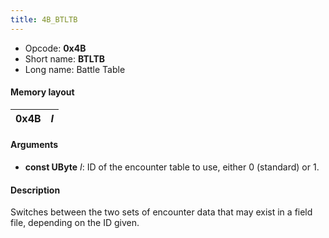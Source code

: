 ```yaml
---
title: 4B_BTLTB
---
```


- Opcode: **0x4B**
- Short name: **BTLTB**
- Long name: Battle Table

#### Memory layout

| 0x4B | *I* |
|------|-----|

#### Arguments

- **const UByte** *I*: ID of the encounter table to use, either 0 (standard) or 1.

#### Description

Switches between the two sets of encounter data that may exist in a field file, depending on the ID given.
